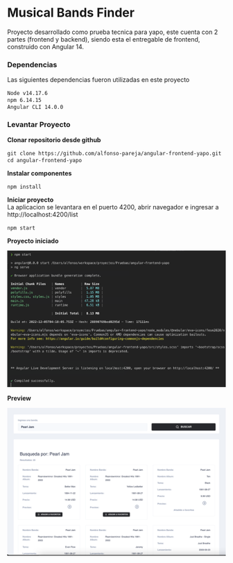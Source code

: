 
# Musical Bands Finder 

Proyecto desarrollado como prueba tecnica para yapo, este cuenta con 2 partes (frontend y backend), siendo esta el entregable de frontend, construido con Angular 14.


### Dependencias
Las siguientes dependencias fueron utilizadas en este proyecto
```
Node v14.17.6
npm 6.14.15
Angular CLI 14.0.0
```

### Levantar Proyecto
**Clonar repositorio desde github**
```
git clone https://github.com/alfonso-pareja/angular-frontend-yapo.git
cd angular-frontend-yapo
```

**Instalar componentes**
```
npm install
```

**Iniciar proyecto**\
La aplicacion se levantara en el puerto 4200, abrir navegador e ingresar a http://localhost:4200/list
```
npm start
```

**Proyecto iniciado**

![console](/images/console.png)


**Preview**

![preview](/images/preview.png)


